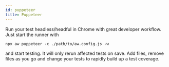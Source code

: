 ```yaml
---
id: puppeteer
title: Puppeteer
---
```


Run your test headless/headful in Chrome with great developer workflow. Just start the runner with

```
npx aw puppeteer -c ./path/to/aw.config.js -w
```

and start testing. It will only rerun affected tests on save.
Add files, remove files as you go and change your tests to rapidly build up a test coverage.
